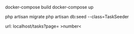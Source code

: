 docker-compose build
docker-compose up

php artisan migrate
php artisan db:seed --class=TaskSeeder

url: localhost/tasks?page= >number<